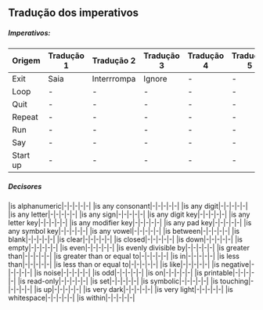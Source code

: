 ## Tradução dos imperativos

##### Imperativos:
|Origem|Tradução 1|Tradução 2|Tradução 3|Tradução 4|Tradução 5|
|------|----------|----------|----------|----------|----------|
|Exit|Saia|Interrrompa|Ignore|-|-|-|-|-|-|-|
|Loop|-|-|-|-|-|-|-|-|-|-|
|Quit|-|-|-|-|-|-|-|-|-|-|
|Repeat|-|-|-|-|-|-|-|-|-|-|
|Run|-|-|-|-|-|-|-|-|-|-|
|Say|-|-|-|-|-|-|-|-|-|-|
|Start up|-|-|-|-|-|-|-|-|-|-|

##### Decisores
|is alphanumeric|-|-|-|-|-|
|is any consonant|-|-|-|-|-|
|is any digit|-|-|-|-|-|
|is any letter|-|-|-|-|-|
|is any sign|-|-|-|-|-|
|is any digit key|-|-|-|-|-|
|is any letter key|-|-|-|-|-|
|is any modifier key|-|-|-|-|-|
|is any pad key|-|-|-|-|-|
|is any symbol key|-|-|-|-|-|
|is any vowel|-|-|-|-|-|
|is between|-|-|-|-|-|
|is blank|-|-|-|-|-|
|is clear|-|-|-|-|-|
|is closed|-|-|-|-|-|
|is down|-|-|-|-|-|
|is empty|-|-|-|-|-|
|is even|-|-|-|-|-|
|is evenly divisible by|-|-|-|-|-|
|is greater than|-|-|-|-|-|
|is greater than or equal to|-|-|-|-|-|
|is in|-|-|-|-|-|
|is less than|-|-|-|-|-|
|is less than or equal to|-|-|-|-|-|
|is like|-|-|-|-|-|
|is negative|-|-|-|-|-|
|is noise|-|-|-|-|-|
|is odd|-|-|-|-|-|
|is on|-|-|-|-|-|
|is printable|-|-|-|-|-|
|is read-only|-|-|-|-|-|
|is set|-|-|-|-|-|
|is symbolic|-|-|-|-|-|
|is touching|-|-|-|-|-|
|is up|-|-|-|-|-|
|is very dark|-|-|-|-|-|
|is very light|-|-|-|-|-|
|is whitespace|-|-|-|-|-|
|is within|-|-|-|-|-|